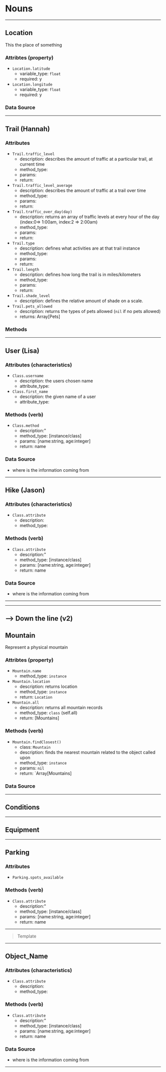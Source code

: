 # Nouns 
---- 


## Location 
This the place of something 
### Attribtes (property)
- `Location.latitude`
  - variable_type: `float` 
  - required: y 
- `Location.longitude` 
  - variable_type: `float` 
  - required: y 
### Data Source 
----
## Trail (Hannah)
### Attributes 
- `Trail.traffic_level` 
  - description: describes the amount of traffic at a particular trail, at current time 
  - method_type: 
  - params: 
  - return: 
- `Trail.traffic_level_average` 
  - description: describes the amount of traffic at a trail over time 
  - method_type: 
  - params: 
  - return: 
- `Trail.traffic_over_day(day)` 
  - description: returns an array of traffic levels at every hour of the day (index:0=> 1:00am, index:2 => 2:00am)
  - method_type: 
  - params: 
  - return: 
- `Trail.type` 
  - description: defines what activities are at that trail instance 
  - method_type: 
  - params: 
  - return: 
- `Trail.length` 
  - description: defines how long the trail is in miles/kilometers 
  - method_type: 
  - params: 
  - return: 
- `Trail.shade_level` 
  - description: defines the relative amount of shade on a scale. 
- `Trail.pets_allowed` 
  - description: returns the types of pets allowed (`nil` if no pets allowed)
  - returns: Array[Pets]
### Methods 
--- 
## User (Lisa)
### Attributes (characteristics)
- `Class.username`
  - description: the users chosen name 
  - attribute_type:
- `Class.first_name`
  - description: the given name of a user
  - attribute_type:  
### Methods (verb)
- `Class.method`
  - description:" 
  - method_type: [instance/class] 
  - params: [name:string, age:integer]
  - return: name 
### Data Source 
  - where is the information coming from 
---- 
## Hike (Jason)
### Attributes (characteristics)
- `Class.attribute`
  - description: 
  - method_type:  
### Methods (verb)
- `Class.attribute`
  - description:" 
  - method_type: [instance/class] 
  - params: [name:string, age:integer]
  - return: name 
### Data Source 
  - where is the information coming from 
---- 

 
-----
--> Down the line (v2)
---- 
## Mountain 
Represent a physical mountain 
### Attribtes (property)
- `Mountain.name` 
  - method_type: `instance`
- `Mountain.location` 
  - description: returns location 
  - method_type: `instance` 
  - return: `Location` 
- `Mountain.all`
  - description: returns all mountain records
  - method_type: `class` (self.all)
  - return: [Mountains]

### Methods (verb)
- `Mountain.findClosest()` 
  - class: `Mountain` 
  - description: finds the nearest mountain related to the object called upon
  - method_type: `instance` 
  - params: `nil`
  - return: `Array[Mountains]
### Data Source 
---- 
## Conditions 
---- 
## Equipment 
---- 
## Parking 
### Attributes
- `Parking.spots_available` 
### Methods (verb)
- `Class.attribute`
  - description:" 
  - method_type: [instance/class] 
  - params: [name:string, age:integer]
  - return: name 
---- 



> Template 
---- 
## Object_Name 
### Attributes (characteristics)
- `Class.attribute`
  - description: 
  - method_type:  
### Methods (verb)
- `Class.attribute`
  - description:" 
  - method_type: [instance/class] 
  - params: [name:string, age:integer]
  - return: name 
### Data Source 
  - where is the information coming from 
--- 
